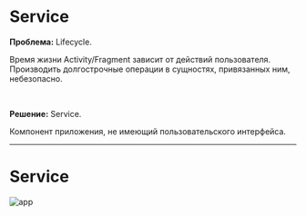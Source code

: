 # Service

**Проблема:** Lifecycle.  

Время жизни Activity/Fragment зависит от действий пользователя.  
Производить долгострочные операции в сущностях, привязанных ним, небезопасно.

<br>


**Решение:** Service.  

<!-- .element: class="fragment" data-fragment-index="1" -->
  
Компонент приложения, не имеющий пользовательского интерфейса.

<!-- .element: class="fragment" data-fragment-index="1" -->

------

# Service

![app](lecture/multithread_network/img/service_lifecycle.png)
<!-- .element: width="30%" -->

<!-- .element: class="center-horizontal" -->
